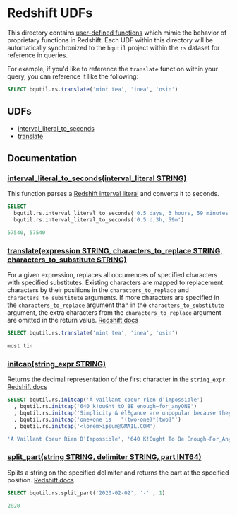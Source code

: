 # Redshift UDFs

This directory contains [user-defined functions](https://cloud.google.com/bigquery/docs/reference/standard-sql/user-defined-functions)
which mimic the behavior of proprietary functions in Redshift. Each UDF within this
directory will be automatically synchronized to the `bqutil` project within the
`rs` dataset for reference in queries.

For example, if you'd like to reference the `translate` function within your query,
you can reference it like the following:
```sql
SELECT bqutil.rs.translate('mint tea', 'inea', 'osin')
```

## UDFs


* [interval_literal_to_seconds](#interval_literal_to_secondsinterval_literal-string)
* [translate](#translateexpression-string-characters_to_replace-string-characters_to_substitute-string)

## Documentation

### [interval_literal_to_seconds(interval_literal STRING)](interval_literal_to_seconds.sql)
This function parses a [Redshift interval literal](https://docs.aws.amazon.com/redshift/latest/dg/r_interval_literals.html) and converts it to seconds.
```sql
SELECT
  bqutil.rs.interval_literal_to_seconds('0.5 days, 3 hours, 59 minutes'),
  bqutil.rs.interval_literal_to_seconds('0.5 d,3h, 59m')

57540, 57540
```


### [translate(expression STRING, characters_to_replace STRING, characters_to_substitute STRING)](translate.sql)
For a given expression, replaces all occurrences of specified characters with specified substitutes. Existing characters are mapped to replacement characters by their positions in the `characters_to_replace` and `characters_to_substitute` arguments. If more characters are specified in the `characters_to_replace` argument than in the `characters_to_substitute` argument, the extra characters from the `characters_to_replace` argument are omitted in the return value. [Redshift docs](https://docs.aws.amazon.com/redshift/latest/dg/r_TRANSLATE.html)
```sql
SELECT bqutil.rs.translate('mint tea', 'inea', 'osin')

most tin
```


### [initcap(string_expr STRING)](initcap.sql)
Returns the decimal representation of the first character in the `string_expr`. [Redshift docs](https://docs.aws.amazon.com/redshift/latest/dg/r_INITCAP.html)
```sql
SELECT bqutil.rs.initcap('À vaillant coeur rien d’impossible')
  , bqutil.rs.initcap('640 k!ouGht tO BE enough~for_anyONE')
  , bqutil.rs.initcap('Simplicity & élÉgance are unpopular because they require hard-work&discipline')
  , bqutil.rs.initcap('one+one is   "(two-one)*[two]"')
  , bqutil.rs.initcap('<lorem>ipsum@GMAIL.COM')

'À Vaillant Coeur Rien D’Impossible', '640 K!Ought To Be Enough~For_Anyone', 'Simplicity & Élégance Are Unpopular Because They Require Hard-Work&Discipline', 'One+One Is   "(Two-One)*[Two]"', '<Lorem>Ipsum@Gmail.Com'
```

### [split_part(string STRING, delimiter STRING, part INT64)](split_part.sql)
Splits a string on the specified delimiter and returns the part at the specified position. [Redshift docs](https://docs.aws.amazon.com/redshift/latest/dg/SPLIT_PART.html)
```sql
SELECT bqutil.rs.split_part('2020-02-02', '-' , 1)

2020
```
